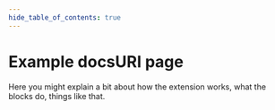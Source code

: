 ```yaml
---
hide_table_of_contents: true
---
```


# Example docsURI page

Here you might explain a bit about how the extension works, what the blocks do, things like that.
